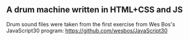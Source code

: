 ## A drum machine written in HTML+CSS and JS

Drum sound files were taken from the first exercise from Wes Bos's JavaScript30 program:  https://github.com/wesbos/JavaScript30
